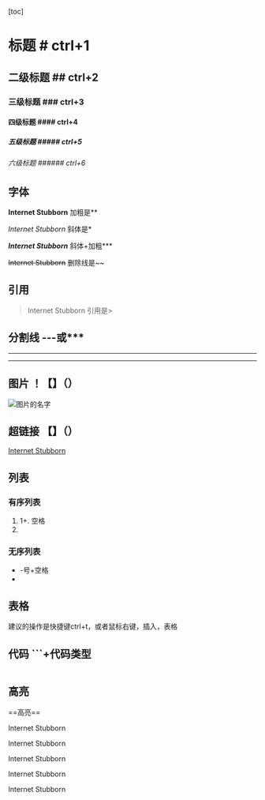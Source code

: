 [toc]
# 标题 # ctrl+1

## 二级标题 ## ctrl+2

### 三级标题 ### ctrl+3

#### 四级标题 #### ctrl+4

##### 五级标题 ##### ctrl+5

###### 六级标题 ###### ctrl+6



## 字体

**Internet Stubborn** 加粗是**

*Internet Stubborn* 斜体是*

***Internet Stubborn*** 斜体+加粗***

~~Internet Stubborn~~ 删除线是~~



## 引用

> Internet Stubborn 引用是>



## 分割线 ---或***

---

***

## 图片 ！【】（）

![图片的名字]()

## 超链接 【】（）

[Internet Stubborn](链接地址)

## 列表

### 有序列表

1. 1+. 空格
2. 

### 无序列表

- -号+空格
- 

## 表格

建议的操作是快捷键ctrl+t，或者鼠标右键，插入，表格

## 代码 ```+代码类型

```shell
```

## 高亮

==高亮== 

Internet Stubborn

Internet Stubborn

Internet Stubborn

Internet Stubborn

Internet Stubborn
